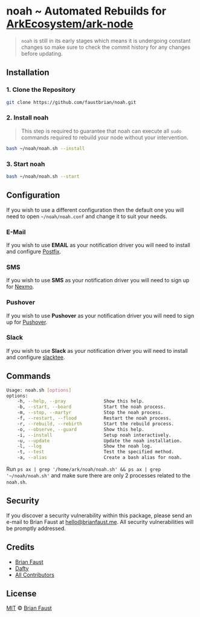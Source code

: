 # noah ~ Automated Rebuilds for [ArkEcosystem/ark-node](https://github.com/ArkEcosystem/ark-node)

> `noah` is still in its early stages which means it is undergoing constant changes so make sure to check the commit history for any changes before updating.

## Installation

### 1. Clone the Repository

```bash
git clone https://github.com/faustbrian/noah.git
```

### 2. Install noah

> This step is required to guarantee that noah can execute all `sudo` commands required to rebuild your node without your intervention.

```bash
bash ~/noah/noah.sh --install
```

### 3. Start noah

```bash
bash ~/noah/noah.sh --start
```

## Configuration

If you wish to use a different configuration then the default one you will need to open `~/noah/noah.conf` and change it to suit your needs.

### E-Mail

If you wish to use **EMAIL** as your notification driver you will need to install and configure [Postfix](https://digitalocean.com/community/tutorials/how-to-install-and-configure-postfix-on-ubuntu-16-04).

### SMS

If you wish to use **SMS** as your notification driver you will need to sign up for [Nexmo](https://nexmo.com).

### Pushover

If you wish to use **Pushover** as your notification driver you will need to sign up for [Pushover](https://pushover.net).

### Slack

If you wish to use **Slack** as your notification driver you will need to install and configure [slacktee](https://github.com/course-hero/slacktee).

## Commands

```bash
Usage: noah.sh [options]
options:
    -h, --help, --pray              Show this help.
    -b, --start, --board            Start the noah process.
    -m, --stop, --martyr            Stop the noah process.
    -f, --restart, --flood          Restart the noah process.
    -r, --rebuild, --rebirth        Start the rebuild process.
    -o, --observe, --guard          Show this help.
    -i, --install                   Setup noah interactively.
    -u, --update                    Update the noah installation.
    -l, --log                       Show the noah log.
    -t, --test                      Test the specified method.
    -a, --alias                     Create a bash alias for noah.
```

Run `ps ax | grep '/home/ark/noah/noah.sh' && ps ax | grep '~/noah/noah.sh'` and make sure there are only 2 processes related to the `noah.sh`.

## Security

If you discover a security vulnerability within this package, please send an e-mail to Brian Faust at hello@brianfaust.me. All security vulnerabilities will be promptly addressed.

## Credits

- [Brian Faust](https://github.com/faustbrian)
- [Dafty](https://github.com/dafty-1)
- [All Contributors](../../contributors)

## License

[MIT](LICENSE) © [Brian Faust](https://brianfaust.me)
